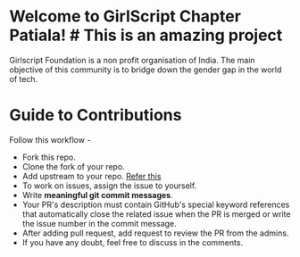 # Welcome to GirlScript Chapter Patiala! # This is an amazing project

Girlscript Foundation is a non profit organisation of India. The main objective of this community is to bridge down the gender gap in the world of tech. 


# Guide to Contributions

Follow this workflow -

- Fork this repo.
- Clone the fork of your repo.
- Add upstream to your repo. [Refer this](https://help.github.com/en/github/collaborating-with-issues-and-pull-requests/configuring-a-remote-for-a-fork)
- To work on issues, assign the issue to yourself. 
- Write **meaningful git commit messages**.
- Your PR's description must contain GitHub's special keyword references that automatically close the related issue when the PR is merged or write the issue number in the commit message.
- After adding pull request, add request to review the PR from the admins.
- If you have any doubt, feel free to discuss in the comments.

